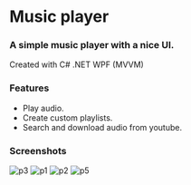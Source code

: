 # Music player

### A simple music player with a nice UI. ###

Created with C# .NET WPF (MVVM)

### Features ###
- Play audio.
- Create custom playlists.
- Search and download audio from youtube.

### Screenshots ###

![p3](https://user-images.githubusercontent.com/87533517/176059434-4a477764-5926-4a27-aa75-fa4df316352e.png)
![p1](https://user-images.githubusercontent.com/87533517/176059449-e50a6f6e-cb7a-40d4-9c6e-bccb057f6fb8.png)
![p2](https://user-images.githubusercontent.com/87533517/176059455-f4685d11-7ef9-41c1-8535-022cb0a0b05c.png)
![p5](https://user-images.githubusercontent.com/87533517/176059484-76ce29a6-c2bd-488f-bce6-1f6814593901.png)
